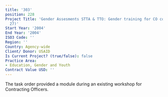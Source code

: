 ```yaml
---
title: '303'
position: 228
Project Title: 'Gender Assesments STTA & TTO: Gender training for CO conference (TDY
  27)'
Start Year: '2004'
End Year: '2004'
ISO3 Code: ''
Region: ''
Country: Agency-wide
Client/ Donor: USAID
Is Current Project? (true/false): false
Practice Area:
- Education, Gender and Youth
Contract Value USD: ''
---
```


The task order provided a module during an existing workshop for Contracting Officers.